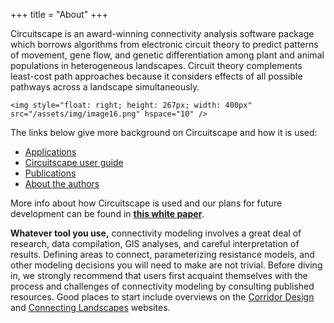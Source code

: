 +++
title = "About"
+++

Circuitscape is an award-winning connectivity analysis software package which borrows algorithms from electronic circuit theory to predict patterns of movement, gene flow, and genetic differentiation among plant and animal populations in heterogeneous landscapes. Circuit theory complements least-cost path approaches because it considers effects of all possible pathways across a landscape simultaneously.

~~~
<img style="float: right; height: 267px; width: 400px" src="/assets/img/image16.png" hspace="10" />
~~~

The links below give more background on Circuitscape and how it is used:

* [Applications](/applications/)
* [Circuitscape user guide](/docs/)
* [Publications](/pubs.html)
* [About the authors](/authors.html)

More info about how Circuitscape is used and our plans for future development can be found in [**this white paper**](/pubs/circuitscape_whitepaper.pdf).

**Whatever tool you use,** connectivity modeling involves a great deal of research, data compilation, GIS analyses, and careful interpretation of results. Defining areas to connect, parameterizing resistance models, and other modeling decisions you will need to make are not trivial. Before diving in, we strongly recommend that users first acquaint themselves with the process and challenges of connectivity modeling by consulting published resources. Good places to start include overviews on the [Corridor Design](http://www.corridordesign.org/) and [Connecting Landscapes](http://connectinglandscapes.org/) websites.
